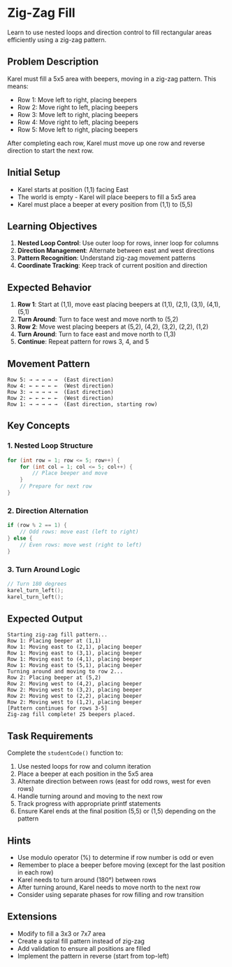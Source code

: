 # Zig-Zag Fill

Learn to use nested loops and direction control to fill rectangular areas efficiently using a zig-zag pattern.

## Problem Description
Karel must fill a 5x5 area with beepers, moving in a zig-zag pattern. This means:
- Row 1: Move left to right, placing beepers
- Row 2: Move right to left, placing beepers  
- Row 3: Move left to right, placing beepers
- Row 4: Move right to left, placing beepers
- Row 5: Move left to right, placing beepers

After completing each row, Karel must move up one row and reverse direction to start the next row.

## Initial Setup
- Karel starts at position (1,1) facing East
- The world is empty - Karel will place beepers to fill a 5x5 area
- Karel must place a beeper at every position from (1,1) to (5,5)

## Learning Objectives
1. **Nested Loop Control**: Use outer loop for rows, inner loop for columns
2. **Direction Management**: Alternate between east and west directions
3. **Pattern Recognition**: Understand zig-zag movement patterns
4. **Coordinate Tracking**: Keep track of current position and direction

## Expected Behavior
1. **Row 1**: Start at (1,1), move east placing beepers at (1,1), (2,1), (3,1), (4,1), (5,1)
2. **Turn Around**: Turn to face west and move north to (5,2)
3. **Row 2**: Move west placing beepers at (5,2), (4,2), (3,2), (2,2), (1,2)
4. **Turn Around**: Turn to face east and move north to (1,3)
5. **Continue**: Repeat pattern for rows 3, 4, and 5

## Movement Pattern
```
Row 5: → → → → →  (East direction)
Row 4: ← ← ← ← ←  (West direction)  
Row 3: → → → → →  (East direction)
Row 2: ← ← ← ← ←  (West direction)
Row 1: → → → → →  (East direction, starting row)
```

## Key Concepts

### 1. **Nested Loop Structure**
```c
for (int row = 1; row <= 5; row++) {
    for (int col = 1; col <= 5; col++) {
        // Place beeper and move
    }
    // Prepare for next row
}
```

### 2. **Direction Alternation**
```c
if (row % 2 == 1) {
    // Odd rows: move east (left to right)
} else {
    // Even rows: move west (right to left)
}
```

### 3. **Turn Around Logic**
```c
// Turn 180 degrees
karel_turn_left();
karel_turn_left();
```

## Expected Output
```
Starting zig-zag fill pattern...
Row 1: Placing beeper at (1,1)
Row 1: Moving east to (2,1), placing beeper
Row 1: Moving east to (3,1), placing beeper
Row 1: Moving east to (4,1), placing beeper
Row 1: Moving east to (5,1), placing beeper
Turning around and moving to row 2...
Row 2: Placing beeper at (5,2)
Row 2: Moving west to (4,2), placing beeper
Row 2: Moving west to (3,2), placing beeper
Row 2: Moving west to (2,2), placing beeper
Row 2: Moving west to (1,2), placing beeper
[Pattern continues for rows 3-5]
Zig-zag fill complete! 25 beepers placed.
```

## Task Requirements
Complete the `studentCode()` function to:
1. Use nested loops for row and column iteration
2. Place a beeper at each position in the 5x5 area
3. Alternate direction between rows (east for odd rows, west for even rows)
4. Handle turning around and moving to the next row
5. Track progress with appropriate printf statements
6. Ensure Karel ends at the final position (5,5) or (1,5) depending on the pattern

## Hints
- Use modulo operator (%) to determine if row number is odd or even
- Remember to place a beeper before moving (except for the last position in each row)
- Karel needs to turn around (180°) between rows
- After turning around, Karel needs to move north to the next row
- Consider using separate phases for row filling and row transition

## Extensions
- Modify to fill a 3x3 or 7x7 area
- Create a spiral fill pattern instead of zig-zag
- Add validation to ensure all positions are filled
- Implement the pattern in reverse (start from top-left)
